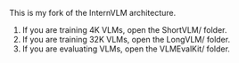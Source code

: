 This is my fork of the InternVLM architecture.

1. If you are training 4K VLMs, open the ShortVLM/ folder.
2. If you are training 32K VLMs, open the LongVLM/ folder.
3. If you are evaluating VLMs, open the VLMEvalKit/ folder.

